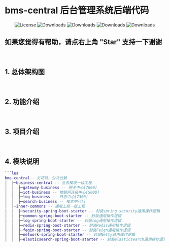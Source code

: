 # bms-central  后台管理系统后端代码

<p align="center">
  <img src='https://img.shields.io/badge/license-Apache%202-4EB1BA.svg' alt='License'/>
  <img src="https://img.shields.io/badge/Spring%20Boot-2.2.8.RELEASE-blue" alt="Downloads"/>
  <img src="https://img.shields.io/badge/Spring%20Cloud-Hoxton.SR6-blue" alt="Downloads"/>
  <img src="https://img.shields.io/badge/Spring%20Cloud%20Alibaba-2.2.1.RELEASE-blue" alt="Downloads"/>
  <img src="https://img.shields.io/badge/Elasticsearch-7.x-brightgreen" alt="Downloads"/>
</p>

## 如果您觉得有帮助，请点右上角 "Star" 支持一下谢谢
&nbsp;
## 1. 总体架构图

&nbsp;
## 2. 功能介绍

&nbsp;
## 3. 项目介绍

&nbsp;
## 4. 模块说明
```lua
```lua
bms-central-- 父项目，公共依赖
│  ├─business-central -- 业务模块一级工程
│  │  ├─gateway-business -- 网关中心[7000]
│  │  ├─iot-business -- 物联网连接中心[5000]
│  │  ├─log-business -- 日志中心[7300]
│  │  ├─search-business -- 搜索中心[]
│  │─inner-commons -- 通用工具一级工程
│  │  ├─security-spring-boot-starter -- 封装spring security通用操作逻辑
│  │  ├─common-spring-boot-starter -- 封装通用操作逻辑
│  │  ├─log-spring-boot-starter -- 封装log通用操作逻辑
│  │  ├─redis-spring-boot-starter -- 封装Redis通用操作逻辑
│  │  ├─fegin-spring-boot-starter -- 封装Feign通用操作逻辑
│  │  ├─network-spring-boot-starter -- 封装Netty通用操作逻辑
│  │  ├─elasticsearch-spring-boot-starter -- 封装elasticsearch通用操作逻辑

```
